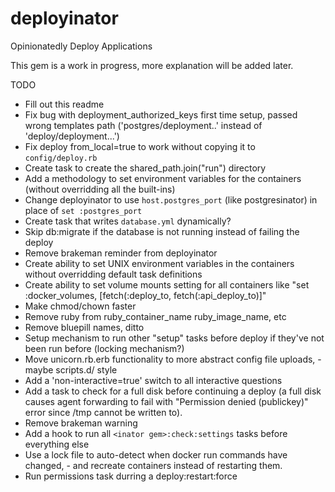 deployinator
============

Opinionatedly Deploy Applications

This gem is a work in progress, more explanation will be added later.

TODO
* Fill out this readme
* Fix bug with deployment_authorized_keys first time setup, passed wrong templates path ('postgres/deployment..' instead of 'deploy/deployment...')
* Fix deploy from_local=true to work without copying it to `config/deploy.rb`
* Create task to create the shared_path.join("run") directory
* Add a methodology to set environment variables for the containers (without overridding all the built-ins)
* Change deployinator to use `host.postgres_port` (like postgresinator) in place of `set :postgres_port`
* Create task that writes `database.yml` dynamically?
* Skip db:migrate if the database is not running instead of failing the deploy
* Remove brakeman reminder from deployinator
* Create ability to set UNIX environment variables in the containers without overridding default task definitions
* Create ability to set volume mounts setting for all containers like "set :docker_volumes, [fetch(:deploy_to, fetch(:api_deploy_to)]"
* Make chmod/chown faster
* Remove ruby from ruby_container_name ruby_image_name, etc
* Remove bluepill names, ditto
* Setup mechanism to run other "setup" tasks before deploy if they've not been run before (locking mechanism?)
* Move unicorn.rb.erb functionality to more abstract config file uploads, - maybe scripts.d/ style
* Add a 'non-interactive=true' switch to all interactive questions
* Add a task to check for a full disk before continuing a deploy (a full disk causes agent forwarding to fail with "Permission denied (publickey)" error since /tmp cannot be written to).
* Remove brakeman warning
* Add a hook to run all `<inator gem>:check:settings` tasks before everything else
* Use a lock file to auto-detect when docker run commands have changed, - and recreate containers instead of restarting them.
* Run permissions task durring a deploy:restart:force
